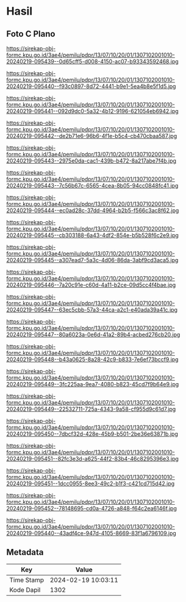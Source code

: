 # Hasil

## Foto C Plano

https://sirekap-obj-formc.kpu.go.id/3ae4/pemilu/pdpr/13/07/10/20/01/1307102001010-20240219-095439--0d65cff5-d008-4150-ac07-b93343592468.jpg

https://sirekap-obj-formc.kpu.go.id/3ae4/pemilu/pdpr/13/07/10/20/01/1307102001010-20240219-095440--f93c0897-8d72-4441-b9e1-5ea4b8e5f1d5.jpg

https://sirekap-obj-formc.kpu.go.id/3ae4/pemilu/pdpr/13/07/10/20/01/1307102001010-20240219-095441--092d9dc0-5a32-4b12-9196-621054eb6942.jpg

https://sirekap-obj-formc.kpu.go.id/3ae4/pemilu/pdpr/13/07/10/20/01/1307102001010-20240219-095442--de2b71e6-96b6-4f1e-b5c4-cb470cbaa587.jpg

https://sirekap-obj-formc.kpu.go.id/3ae4/pemilu/pdpr/13/07/10/20/01/1307102001010-20240219-095443--2975e0da-cac1-439b-b472-8a217abe7f4b.jpg

https://sirekap-obj-formc.kpu.go.id/3ae4/pemilu/pdpr/13/07/10/20/01/1307102001010-20240219-095443--7c56b67c-6565-4cea-8b05-94cc0848fc41.jpg

https://sirekap-obj-formc.kpu.go.id/3ae4/pemilu/pdpr/13/07/10/20/01/1307102001010-20240219-095444--ec0ad28c-37dd-4964-b2b5-f566c3ac8f62.jpg

https://sirekap-obj-formc.kpu.go.id/3ae4/pemilu/pdpr/13/07/10/20/01/1307102001010-20240219-095445--cb303188-6a43-4df2-854e-b5b528f6c2e9.jpg

https://sirekap-obj-formc.kpu.go.id/3ae4/pemilu/pdpr/13/07/10/20/01/1307102001010-20240219-095445--a307ead7-5a3c-4d06-86da-3abf9cd3aca5.jpg

https://sirekap-obj-formc.kpu.go.id/3ae4/pemilu/pdpr/13/07/10/20/01/1307102001010-20240219-095446--7a20c91e-c60d-4a11-b2ce-09d5cc4f4bae.jpg

https://sirekap-obj-formc.kpu.go.id/3ae4/pemilu/pdpr/13/07/10/20/01/1307102001010-20240219-095447--63ec5cbb-57a3-44ca-a2c1-e40ada39a41c.jpg

https://sirekap-obj-formc.kpu.go.id/3ae4/pemilu/pdpr/13/07/10/20/01/1307102001010-20240219-095447--80a6023a-0e6d-41a2-89b4-acbed276cb20.jpg

https://sirekap-obj-formc.kpu.go.id/3ae4/pemilu/pdpr/13/07/10/20/01/1307102001010-20240219-095448--b43a0625-8a28-42c9-b833-7e6ef73bccf9.jpg

https://sirekap-obj-formc.kpu.go.id/3ae4/pemilu/pdpr/13/07/10/20/01/1307102001010-20240219-095449--3fc225aa-9ea7-4080-b823-45cd7f9b64e9.jpg

https://sirekap-obj-formc.kpu.go.id/3ae4/pemilu/pdpr/13/07/10/20/01/1307102001010-20240219-095449--22532711-725a-4343-9a58-cf955d9c61d7.jpg

https://sirekap-obj-formc.kpu.go.id/3ae4/pemilu/pdpr/13/07/10/20/01/1307102001010-20240219-095450--7dbcf32d-428e-45b9-b501-2be36e63871b.jpg

https://sirekap-obj-formc.kpu.go.id/3ae4/pemilu/pdpr/13/07/10/20/01/1307102001010-20240219-095451--82fc3e3d-a625-44f2-83b4-46c8295396e3.jpg

https://sirekap-obj-formc.kpu.go.id/3ae4/pemilu/pdpr/13/07/10/20/01/1307102001010-20240219-095451--1dcc0955-8ee3-49c2-b1f3-c421cd715d42.jpg

https://sirekap-obj-formc.kpu.go.id/3ae4/pemilu/pdpr/13/07/10/20/01/1307102001010-20240219-095452--78148695-cd0a-4726-a848-f64c2ea6146f.jpg

https://sirekap-obj-formc.kpu.go.id/3ae4/pemilu/pdpr/13/07/10/20/01/1307102001010-20240219-095440--43adf4ce-947d-4105-8669-83f1a6796109.jpg


## Metadata

| Key        | Value               |
| ---------- | ------------------- |
| Time Stamp | 2024-02-19 10:03:11 |
| Kode Dapil | 1302                |



